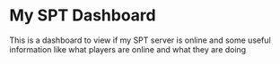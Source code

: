 # My SPT Dashboard

This is a dashboard to view if my SPT server is online and some useful information like what players are online and what they are doing